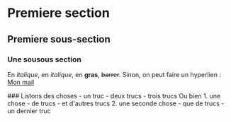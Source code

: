 # Premiere section

## Premiere sous-section

### Une sousous section

En _italique_, en *italique*, en **gras**, ~~barrer~~.
Sinon, on peut faire un hyperlien : [Mon mail](https://mail.google.com/mail/u/0/#inbox)

<!-- Des commentaires dont tout lem onde se fout --!>

### Listons des choses

- un truc
- deux trucs
- trois trucs

Ou bien

1. une chose
  - de trucs
  - et d'autres trucs
2. une seconde chose
  - que de trucs
  - un dernier truc
  
  
